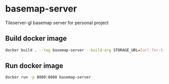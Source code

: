 # basemap-server
Tileserver-gl basemap server for personal project

## Build docker image
```sh
docker build . --tag basemap-server --build-arg STORAGE_URL=[url-for-tile-storage]
``` 

## Run docker image
```sh
docker run -p 8080:8080 basemap-server
```

